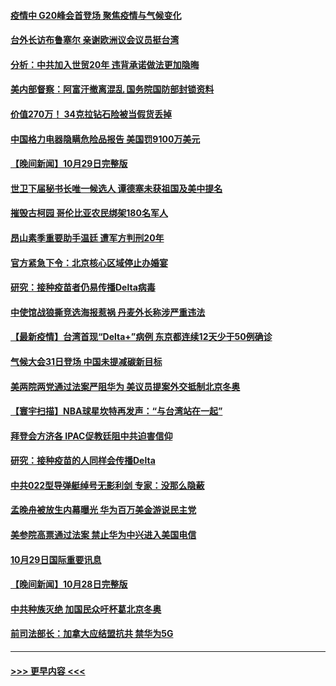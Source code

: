 #### [疫情中 G20峰会首登场 聚焦疫情与气候变化](../pages/prog202/a103256372.md?t=10310150) 
#### [台外长访布鲁塞尔 亲谢欧洲议会议员挺台湾](../pages/prog202/a103256323.md?t=10310150) 
#### [分析：中共加入世贸20年 违背承诺做法更加隐晦](../pages/prog202/a103256162.md?t=10310150) 
#### [美内部督察：阿富汗撤离混乱 国务院国防部封锁资料](../pages/prog202/a103256134.md?t=10310150) 
#### [价值270万！ 34克拉钻石险被当假货丢掉](../pages/prog202/a103256123.md?t=10310150) 
#### [中国格力电器隐瞒危险品报告 美国罚9100万美元](../pages/prog202/a103256120.md?t=10310150) 
#### [【晚间新闻】10月29日完整版](../pages/prog202/a103255950.md?t=10310150) 
#### [世卫下届秘书长唯一候选人 谭德塞未获祖国及美中提名](../pages/prog202/a103256034.md?t=10310150) 
#### [摧毁古柯园 哥伦比亚农民绑架180名军人](../pages/prog202/a103255979.md?t=10310150) 
#### [昂山素季重要助手温廷 遭军方判刑20年](../pages/prog202/a103255952.md?t=10310150) 
#### [官方紧急下令：北京核心区域停止办婚宴](../pages/prog202/a103255734.md?t=10310150) 
#### [研究：接种疫苗者仍易传播Delta病毒](../pages/prog202/a103255686.md?t=10310150) 
#### [中使馆战狼撕竞选海报惹祸 丹麦外长称涉严重违法](../pages/prog202/a103255701.md?t=10310150) 
#### [【最新疫情】台湾首现“Delta+”病例 东京都连续12天少于50例确诊](../pages/prog202/a103255601.md?t=10310150) 
#### [气候大会31日登场 中国未提减碳新目标](../pages/prog202/a103255637.md?t=10310150) 
#### [美两院两党通过法案严阻华为 美议员提案外交抵制北京冬奥](../pages/prog202/a103255582.md?t=10310150) 
#### [【寰宇扫描】NBA球星坎特再发声：“与台湾站在一起”](../pages/prog202/a103255508.md?t=10310150) 
#### [拜登会方济各 IPAC促教廷阻中共迫害信仰](../pages/prog202/a103255487.md?t=10310150) 
#### [研究：接种疫苗的人同样会传播Delta](../pages/prog202/a103255451.md?t=10310150) 
#### [中共022型导弹艇绰号无影利剑 专家：没那么隐蔽](../pages/prog202/a103255364.md?t=10310150) 
#### [孟晚舟被放生内幕曝光 华为百万美金游说民主党](../pages/prog202/a103255350.md?t=10310150) 
#### [美参院高票通过法案 禁止华为中兴进入美国电信](../pages/prog202/a103255250.md?t=10310150) 
#### [10月29日国际重要讯息](../pages/prog202/a103255275.md?t=10310150) 
#### [【晚间新闻】10月28日完整版](../pages/prog202/a103255033.md?t=10310150) 
#### [中共种族灭绝 加国民众吁杯葛北京冬奥](../pages/prog202/a103254904.md?t=10310150) 
#### [前司法部长：加拿大应结盟抗共 禁华为5G](../pages/prog202/a103254828.md?t=10310150) 

----
#### [ >>> 更早内容 <<< ](../indexes/prog202-earlier.md)
